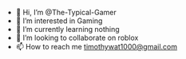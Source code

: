 - 👋 Hi, I’m @The-Typical-Gamer
- 👀 I’m interested in Gaming
- 🌱 I’m currently learning nothing
- 💞️ I’m looking to collaborate on roblox
- 📫 How to reach me timothywat1000@gmail.com

<!---
The-Typical-Gamer/The-Typical-Gamer is a ✨ special ✨ repository because its `README.md` (this file) appears on your GitHub profile.
You can click the Preview link to take a look at your changes.
--->
